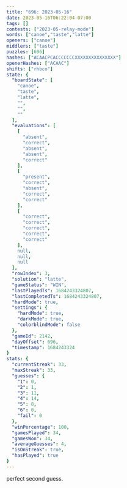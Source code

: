 ```yaml
---
title: "696: 2023-05-16"
date: 2023-05-16T06:22:04-07:00
tags: []
contests: ["2023-05-relay-mode"]
words: ["canoe","taste","latte"]
openers: ["canoe"]
middlers: ["taste"]
puzzles: [696]
hashes: ["ACAACPCACCCCCCCXXXXXXXXXXXXXXX"]
openerHashes: ["ACAAC"]
shifts: ["rhbco"]
state: {
  "boardState": [
    "canoe",
    "taste",
    "latte",
    "",
    "",
    ""
  ],
  "evaluations": [
    [
      "absent",
      "correct",
      "absent",
      "absent",
      "correct"
    ],
    [
      "present",
      "correct",
      "absent",
      "correct",
      "correct"
    ],
    [
      "correct",
      "correct",
      "correct",
      "correct",
      "correct"
    ],
    null,
    null,
    null
  ],
  "rowIndex": 3,
  "solution": "latte",
  "gameStatus": "WIN",
  "lastPlayedTs": 1684243324807,
  "lastCompletedTs": 1684243324807,
  "hardMode": true,
  "settings": {
    "hardMode": true,
    "darkMode": true,
    "colorblindMode": false
  },
  "gameId": 2142,
  "dayOffset": 696,
  "timestamp": 1684243324
}
stats: {
  "currentStreak": 33,
  "maxStreak": 33,
  "guesses": {
    "1": 0,
    "2": 1,
    "3": 11,
    "4": 14,
    "5": 8,
    "6": 0,
    "fail": 0
  },
  "winPercentage": 100,
  "gamesPlayed": 34,
  "gamesWon": 34,
  "averageGuesses": 4,
  "isOnStreak": true,
  "hasPlayed": true
}
---
```

<!-- more -->
perfect second guess.
